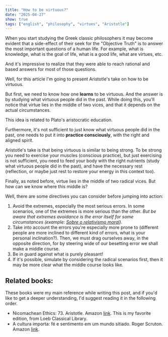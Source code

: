 ```yaml
---
title: "How to be virtuous?"
date: "2025-04-27"
show: true
tags: ["english", "philosophy", "virtues", "Aristotle"]
---
```


When you start studying the Greek classic philosophers it may become evident
that a side-effect of their seek for the "Objective Truth" is to answer the most
important questions of a human life. For example, what is knowledge, what is the
goal of life, what is a good life, what are virtues, etc.

And it's impressive to realize that they were able to reach rational and based
answers for most of those questions.

Well, for this article I'm going to present Aristotle's take on how to be
virtuous.

But first, we need to know how one **learns** to be virtuous. And the answer is
by studying what virtuous people did in the past. While doing this, you'll
notice that virtue lies in the middle of two vices, and that it depends on the
actual circumstances.

This idea is related to Plato's aristocratic education.

Furthermore, it's not sufficient to just know what virtuous people did in the
past, one needs to put it into **practice consciously**, with the right and
aligned spirit.

Aristotle's take is that being virtuous is similar to being strong. To be strong
you need to exercise your muscles (conscious practice), but just exercising is
not sufficient, you need to feed your body with the right nutrients (study what
virtuous people did in the past), and have the necessary rest (reflection, or
maybe just rest to restore your energy in this context too).

Finally, as noted before, virtue lies in the middle of two radical vices. But
how can we know where this middle is?

Well, there are some directives you can consider before jumping into action:

1. Avoid the extremes, especially the most serious errors. In some scenarios,
   one of the extremes is more serious than the other. *But be aware that
   extremes avoidance is the error itself for some circumstances (example:
   [Sobre o relativismo
   moral](https://gaio.dev/posts/2024-06-18-sobre-o-relativismo-moral)).*
2. Take into account the errors you're especially more prone to (different
   people are more inclined to different kind of errors, what is your personal
   inclination?). Then, we must drag ourselves away, in the opposite direction,
   for by steering wide of our besetting error we shall make a middle course.
3. Be in guard against what is purely pleasant!
4. If it's possible, simulate by considering the radical scenarios first, then
   it may be more clear what the middle course looks like.

## Related books:

These books were my main reference while writing this post, and if you'd like to
get a deeper understanding, I'd suggest reading it in the following order.

- Nicomachean Ethics: 73. Aristotle. Amazon [link](https://a.co/d/j6kxRkd). This
  is my favorite edition, from Loeb Classical Library.
- A cultura importa: fé e sentimento em um mundo sitiado. Roger Scruton. Amazon
  [link](https://a.co/d/3dDRwsy).
